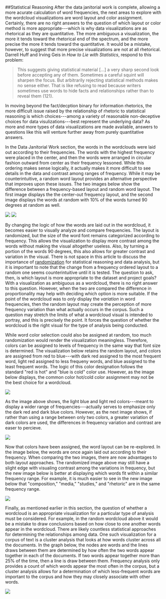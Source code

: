 ##Statistical Reasoning
After the data janitorial work is complete, allowing a more acurate calculation of word frequencies, the next areas to explore with the wordcloud visualizations are word layout and color assignment. Certainly, there are no right answers to the question of which layout or color method is more appropriate---which is why data visualizations are as rhetorical as they are quantitative. The more ambiguous a visualization, the more it tends toward the rhetorical end of the spectrum, and the more precise the more it tends toward the quantitative. It would be a mistake, however, to suggest that more precise visualizations are not at all rhetorical. Darrell Huff and Irving Geis in *How to Lie with Statistics*, respond to this problem: 

> This suggests giving statistical material [...] a very sharp second look before accepting 
> any of them. Sometimes a careful squint will sharpen the focus. But arbitrarily rejecting 
> statistical methods makes no sense either. That is like refusing to read because writers 
> sometimes use words to hide facts and relationships rather than to reveal them (121). 

In moving beyond the fact/decption binary for information rhetorics, the more difficult issue raised by the relationship of rhetoric to statistical reasoning is which choices---among a variety of reasonable non-deceptive choices for data visulizations---best represent the underlying data? As more and more types of data visualizations are made available, answers to questions like this will venture further away from purely quantitative answers. 

In the Data Janitorial Work section, the words in the wordclouds were laid out according to their frequencies. The words with the highest frequency were placed in the center, and then the words were arranged in circular fashion outward from center as their frequency lessoned. While this ordering makes sense logically, it actually makes it more difficult to see details in the data and contrast among ranges of frequency. While it may be counterintuitive, a random word layout provides an alternative perspective that improves upon these issues. The two images below show the difference between a frequency-based layout and random word layout. The first image displays the the center-out frequency layout, and the second image displays the words at random with 10% of the words turned 90 degrees at random as well. 

![](./images/wc3.png)
![](./images/wc4.png)

By changing the logic of how the words are laid out in the wordcloud, it becomes easier to visually analyze and compare frequencies. The layout is randomized, but the size of the word font remains categorized according to frequency. This allows the visualization to display more contrast among the words without making the visual altogether useless. Also, by turning a portion of the words 90 degrees, this also allows for greater contrast and variation in the visual. There is not space in this article to discuss the importance of [randomization](https://en.wikipedia.org/wiki/Randomization) for statistical reasoning and data analysis, but it is important to note that the change from a frequency ordered layout to a random one seems counterintuitive until it is tested. The question to ask, then, is which layout is more appropriate to the dataset and project goals? With a visualization as ambiguous as a wordcloud, there is no right answer to this question. However, when the two are compared the difference in proportionality may help with deciding which option is more suitable. If the point of the wordcloud was to *only* display the *variation* in word frequencies, then the random layout may create the perception of more frequency variation than what actually occurs in the corpus. Such a question may stretch the limits of what a wordcloud visual is intended to portray, and this is precisely the point. It forces the question of whether the wordcloud is the right visual for the type of analysis being conducted. 

While word color selection could also be assigned at random, too much randomization would render the visualization meaningless. Therefore, colors can be assigned to levels of frequency in the same way that font size is determined. The visualization below retains the random layout, and colors are assigned from red to blue---with dark red assigned to the most frequent word, light red assigned to less frequeny words, and blue assigned to the least frequent words. The logic of this color designation follows the standard "red is hot" and "blue is cold" color use. However, as the image below displays, the common color hot/cold color assignment may not be the best choice for a wordcloud. 

![](./images/wc5.png)

As the image above shows, the light blue and light red colors---meant to display a wider range of frequencies---actually serves to emphasize only the dark red and dark blue colors. However, as the next image shows, if rather than using a range between only two colors, a greater variation of dark colors are used, the differences in frequency variation and contrast are easer to percieve. 

![](./images/wc6.png)

Now that colors have been assigned, the word layout can be re-explored. In the image below, the words are once again laid out according to their frequency. When comparing the two images, there are now advantages to both layout approaches. The randomized image above may still have a slight edge with visualing contrast among the variations in frequency, but the new image below is better at displaying which words fit within a similar frequency range. For example, it is much easier to see in the new image below that "composition," "media," "studies," and "rhetoric" are in the same frequency range. 

![](./images/wc7.png)

Finally, as mentioned earlier in this section, the question of whether a wordcloud is an appropriate visualization for a particular type of analysis must be considered. For example, in the random wordcloud above it would be a mistake to draw conclusions based on how close to one another words appear in the wordcloud. There are likely countless statistical approaches for determining the relationships among data. One such visualization for a corpus of text is a cluster analysis that looks at how words cluster across all the documents. In the graph below, the nodes are words and the lines draws between them are determined by how often the two words appear together in each of the documents. If two words appear together more than 25% of the time, then a line is draw between them. Frequency analysis only provides a count of which words appear the most often in the corpus, but a cluster analysis allows for a determination of which less-frequent words are important to the corpus and how they may closely associate with other words. 

![](./images/cluster1.png)


